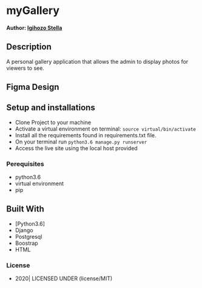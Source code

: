 # myGallery

#### Author: [Igihozo Stella](https://github.com/igihozo-stella)


## Description
A personal gallery application that allows the admin to display photos for viewers to see.

## Figma Design


## Setup and installations
* Clone Project to your machine
* Activate a virtual environment on terminal: `source virtual/bin/activate`
* Install all the requirements found in requirements.txt file.
* On your terminal run `python3.6 manage.py runserver`
* Access the live site using the local host provided


### Perequisites
* python3.6
* virtual environment
* pip

## Built With

* [Python3.6]
* Django
* Postgresql 
* Boostrap
* HTML

### License

* 2020| LICENSED UNDER  (license/MIT)
